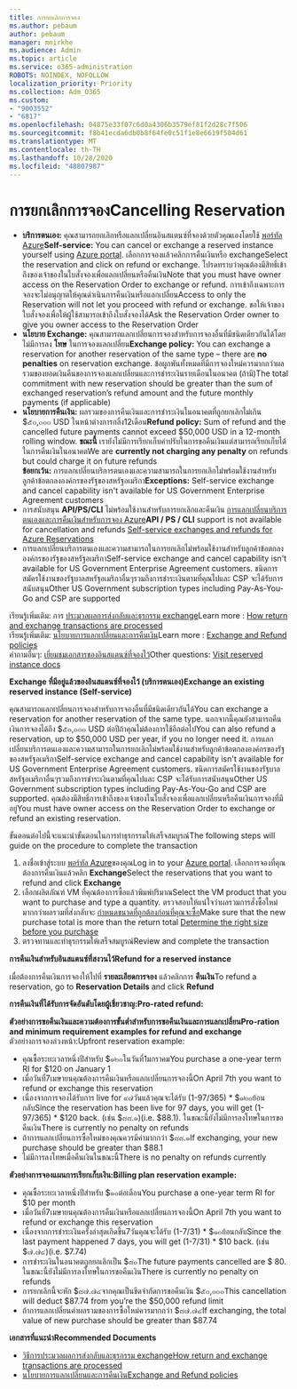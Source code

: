 ```yaml
---
title: การยกเลิกการจอง
ms.author: pebaum
author: pebaum
manager: mnirkhe
ms.audience: Admin
ms.topic: article
ms.service: o365-administration
ROBOTS: NOINDEX, NOFOLLOW
localization_priority: Priority
ms.collection: Adm_O365
ms.custom:
- "9003552"
- "6817"
ms.openlocfilehash: 04875e33f07c6d0a4306b3579ef81f2d28c7f506
ms.sourcegitcommit: f8b41ecda6db0b8f64fe0c51f1e8e6619f504d61
ms.translationtype: MT
ms.contentlocale: th-TH
ms.lasthandoff: 10/28/2020
ms.locfileid: "48807987"
---
```

# <a name="cancelling-reservation"></a><span data-ttu-id="cabd4-102">การยกเลิกการจอง</span><span class="sxs-lookup"><span data-stu-id="cabd4-102">Cancelling Reservation</span></span>

- <span data-ttu-id="cabd4-103">**บริการตนเอง:** คุณสามารถยกเลิกหรือแลกเปลี่ยนอินสแตนซ์ที่จองด้วยตัวคุณเองโดยใช้ [พอร์ทัล Azure](https://portal.azure.com/#blade/Microsoft_Azure_Reservations/ReservationsBrowseBlade)</span><span class="sxs-lookup"><span data-stu-id="cabd4-103">**Self-service:** You can cancel or exchange a reserved instance yourself using [Azure portal](https://portal.azure.com/#blade/Microsoft_Azure_Reservations/ReservationsBrowseBlade).</span></span> <span data-ttu-id="cabd4-104">เลือกการจองแล้วคลิกการคืนเงินหรือ exchange</span><span class="sxs-lookup"><span data-stu-id="cabd4-104">Select the reservation and click on refund or exchange.</span></span> <span data-ttu-id="cabd4-105">โปรดทราบว่าคุณต้องมีสิทธิ์เข้าถึงของเจ้าของในใบสั่งจองเพื่อแลกเปลี่ยนหรือคืนเงิน</span><span class="sxs-lookup"><span data-stu-id="cabd4-105">Note that you must have owner access on the Reservation Order to exchange or refund.</span></span> <span data-ttu-id="cabd4-106">การเข้าถึงเฉพาะการจองจะไม่อนุญาตให้คุณดำเนินการคืนเงินหรือแลกเปลี่ยน</span><span class="sxs-lookup"><span data-stu-id="cabd4-106">Access to only the Reservation will not let you proceed with refund or exchange.</span></span> <span data-ttu-id="cabd4-107">ขอให้เจ้าของใบสั่งจองเพื่อให้ผู้ใช้สามารถเข้าถึงใบสั่งจองได้</span><span class="sxs-lookup"><span data-stu-id="cabd4-107">Ask the Reservation Order owner to give you owner access to the Reservation Order</span></span>
- <span data-ttu-id="cabd4-108">**นโยบาย Exchange:** คุณสามารถแลกเปลี่ยนการจองสำหรับการจองอื่นที่มีชนิดเดียวกันได้โดยไม่มีการลง **โทษ** ในการจองแลกเปลี่ยน</span><span class="sxs-lookup"><span data-stu-id="cabd4-108">**Exchange policy:** You can exchange a reservation for another reservation of the same type – there are **no penalties** on reservation exchange.</span></span> <span data-ttu-id="cabd4-109">ข้อผูกพันทั้งหมดที่มีการจองใหม่ควรมากกว่าผลรวมของยอดเงินคืนของการจองแลกเปลี่ยนและการชำระเงินรายเดือนในอนาคต (ถ้ามี)</span><span class="sxs-lookup"><span data-stu-id="cabd4-109">The total commitment with new reservation should be greater than the sum of exchanged reservation’s refund amount and the future monthly payments (if applicable)</span></span>
- <span data-ttu-id="cabd4-110">**นโยบายการคืนเงิน:** ผลรวมของการคืนเงินและการชำระเงินในอนาคตที่ถูกยกเลิกไม่เกิน $๕๐,๐๐๐ USD ในหน้าต่างการกลิ้ง12เดือน</span><span class="sxs-lookup"><span data-stu-id="cabd4-110">**Refund policy:** Sum of refund and the cancelled future payments cannot exceed $50,000 USD in a 12-month rolling window.</span></span> <span data-ttu-id="cabd4-111">**ขณะนี้** เรายังไม่มีการเรียกเก็บค่าปรับในการขอคืนเงินแต่สามารถเรียกเก็บได้ในการคืนเงินในอนาคต</span><span class="sxs-lookup"><span data-stu-id="cabd4-111">We are **currently not charging any penalty** on refunds but could charge it on future refunds</span></span>  
    <span data-ttu-id="cabd4-112">**ข้อยกเว้น:** การแลกเปลี่ยนบริการตนเองและความสามารถในการยกเลิกไม่พร้อมใช้งานสำหรับลูกค้าข้อตกลงองค์กรของรัฐของสหรัฐอเมริกา</span><span class="sxs-lookup"><span data-stu-id="cabd4-112">**Exceptions:** Self-service exchange and cancel capability isn't available for US Government Enterprise Agreement customers</span></span>
- <span data-ttu-id="cabd4-113">การสนับสนุน **API/PS/CLI** ไม่พร้อมใช้งานสำหรับการยกเลิกและคืนเงิน [การแลกเปลี่ยนบริการตนเองและการคืนเงินสำหรับการจอง Azure](https://docs.microsoft.com/azure/cost-management-billing/reservations/exchange-and-refund-azure-reservations?WT.mc_id=Portal-Microsoft_Azure_Support)</span><span class="sxs-lookup"><span data-stu-id="cabd4-113">**API / PS / CLI** support is not available for cancellation and refunds [Self-service exchanges and refunds for Azure Reservations](https://docs.microsoft.com/azure/cost-management-billing/reservations/exchange-and-refund-azure-reservations?WT.mc_id=Portal-Microsoft_Azure_Support)</span></span>
- <span data-ttu-id="cabd4-114">การแลกเปลี่ยนบริการตนเองและความสามารถในการยกเลิกไม่พร้อมใช้งานสำหรับลูกค้าข้อตกลงองค์กรของรัฐของสหรัฐอเมริกา</span><span class="sxs-lookup"><span data-stu-id="cabd4-114">Self-service exchange and cancel capability isn't available for US Government Enterprise Agreement customers.</span></span> <span data-ttu-id="cabd4-115">ชนิดการสมัครใช้งานของรัฐบาลสหรัฐอเมริกาอื่นๆรวมถึงการชำระเงินตามที่คุณไปและ CSP จะได้รับการสนับสนุน</span><span class="sxs-lookup"><span data-stu-id="cabd4-115">Other US Government subscription types including Pay-As-You-Go and CSP are supported</span></span>

<span data-ttu-id="cabd4-116">เรียนรู้เพิ่มเติม: การ [ประมวลผลการส่งกลับและธุรกรรม exchange](https://docs.microsoft.com/azure/billing/billing-azure-reservations-self-service-exchange-and-refund?WT.mc_id=Portal-Microsoft_Azure_Support#how-return-and-exchange-transactions-are-processed)</span><span class="sxs-lookup"><span data-stu-id="cabd4-116">Learn more : [How return and exchange transactions are processed](https://docs.microsoft.com/azure/billing/billing-azure-reservations-self-service-exchange-and-refund?WT.mc_id=Portal-Microsoft_Azure_Support#how-return-and-exchange-transactions-are-processed)</span></span>  
<span data-ttu-id="cabd4-117">เรียนรู้เพิ่มเติม: [นโยบายการแลกเปลี่ยนและการคืนเงิน](https://docs.microsoft.com/azure/billing/billing-azure-reservations-self-service-exchange-and-refund?WT.mc_id=Portal-Microsoft_Azure_Support#exchange-policies)</span><span class="sxs-lookup"><span data-stu-id="cabd4-117">Learn more : [Exchange and Refund policies](https://docs.microsoft.com/azure/billing/billing-azure-reservations-self-service-exchange-and-refund?WT.mc_id=Portal-Microsoft_Azure_Support#exchange-policies)</span></span>  
<span data-ttu-id="cabd4-118">คำถามอื่นๆ: [เยี่ยมชมเอกสารของอินสแตนซ์ที่จองไว้](https://docs.microsoft.com/azure/billing/billing-save-compute-costs-reservations?WT.mc_id=Portal-Microsoft_Azure_Support)</span><span class="sxs-lookup"><span data-stu-id="cabd4-118">Other questions: [Visit reserved instance docs](https://docs.microsoft.com/azure/billing/billing-save-compute-costs-reservations?WT.mc_id=Portal-Microsoft_Azure_Support)</span></span>

<span data-ttu-id="cabd4-119">**Exchange ที่มีอยู่แล้วของอินสแตนซ์ที่จองไว้ (บริการตนเอง)**</span><span class="sxs-lookup"><span data-stu-id="cabd4-119">**Exchange an existing reserved instance (Self-service)**</span></span>

<span data-ttu-id="cabd4-120">คุณสามารถแลกเปลี่ยนการจองสำหรับการจองอื่นที่มีชนิดเดียวกันได้</span><span class="sxs-lookup"><span data-stu-id="cabd4-120">You can exchange a reservation for another reservation of the same type.</span></span> <span data-ttu-id="cabd4-121">นอกจากนี้คุณยังสามารถคืนเงินการจองได้ถึง $๕๐,๐๐๐ USD ต่อปีถ้าคุณไม่ต้องการใช้อีกต่อไป</span><span class="sxs-lookup"><span data-stu-id="cabd4-121">You can also refund a reservation, up to $50,000 USD per year, if you no longer need it.</span></span> <span data-ttu-id="cabd4-122">การแลกเปลี่ยนบริการตนเองและความสามารถในการยกเลิกไม่พร้อมใช้งานสำหรับลูกค้าข้อตกลงองค์กรของรัฐของสหรัฐอเมริกา</span><span class="sxs-lookup"><span data-stu-id="cabd4-122">Self-service exchange and cancel capability isn't available for US Government Enterprise Agreement customers.</span></span> <span data-ttu-id="cabd4-123">ชนิดการสมัครใช้งานของรัฐบาลสหรัฐอเมริกาอื่นๆรวมถึงการชำระเงินตามที่คุณไปและ CSP จะได้รับการสนับสนุน</span><span class="sxs-lookup"><span data-stu-id="cabd4-123">Other US Government subscription types including Pay-As-You-Go and CSP are supported.</span></span> <span data-ttu-id="cabd4-124">คุณต้องมีสิทธิ์การเข้าถึงของเจ้าของในใบสั่งจองเพื่อแลกเปลี่ยนหรือคืนเงินการจองที่มีอยู่</span><span class="sxs-lookup"><span data-stu-id="cabd4-124">You must have owner access on the Reservation Order to exchange or refund an existing reservation.</span></span>

<span data-ttu-id="cabd4-125">ขั้นตอนต่อไปนี้จะแนะนำขั้นตอนในการทำธุรกรรมให้เสร็จสมบูรณ์</span><span class="sxs-lookup"><span data-stu-id="cabd4-125">The following steps will guide on the procedure to complete the transaction</span></span>

1. <span data-ttu-id="cabd4-126">ลงชื่อเข้าสู่ระบบ [พอร์ทัล Azure](https://portal.azure.com/#blade/Microsoft_Azure_Reservations/ReservationsBrowseBlade)ของคุณ</span><span class="sxs-lookup"><span data-stu-id="cabd4-126">Log in to your [Azure portal](https://portal.azure.com/#blade/Microsoft_Azure_Reservations/ReservationsBrowseBlade).</span></span> <span data-ttu-id="cabd4-127">เลือกการจองที่คุณต้องการคืนเงินแล้วคลิก **Exchange**</span><span class="sxs-lookup"><span data-stu-id="cabd4-127">Select the reservations that you want to refund and click **Exchange**</span></span>
2. <span data-ttu-id="cabd4-128">เลือกผลิตภัณฑ์ VM ที่คุณต้องการซื้อแล้วพิมพ์ปริมาณ</span><span class="sxs-lookup"><span data-stu-id="cabd4-128">Select the VM product that you want to purchase and type a quantity.</span></span> <span data-ttu-id="cabd4-129">ตรวจสอบให้แน่ใจว่าผลรวมการสั่งซื้อใหม่มากกว่าผลรวมที่ส่งกลับจะ [กำหนดขนาดที่ถูกต้องก่อนที่คุณจะซื้อ](https://docs.microsoft.com/azure/virtual-machines/windows/prepay-reserved-vm-instances?WT.mc_id=Portal-Microsoft_Azure_Support#determine-the-right-vm-size-before-you-buy)</span><span class="sxs-lookup"><span data-stu-id="cabd4-129">Make sure that the new purchase total is more than the return total [Determine the right size before you purchase](https://docs.microsoft.com/azure/virtual-machines/windows/prepay-reserved-vm-instances?WT.mc_id=Portal-Microsoft_Azure_Support#determine-the-right-vm-size-before-you-buy)</span></span>
3. <span data-ttu-id="cabd4-130">ตรวจทานและทำธุรกรรมให้เสร็จสมบูรณ์</span><span class="sxs-lookup"><span data-stu-id="cabd4-130">Review and complete the transaction</span></span>

<span data-ttu-id="cabd4-131">**การคืนเงินสำหรับอินสแตนซ์ที่สงวนไว้**</span><span class="sxs-lookup"><span data-stu-id="cabd4-131">**Refund for a reserved instance**</span></span>

<span data-ttu-id="cabd4-132">เมื่อต้องการคืนเงินการจองให้ไปที่ **รายละเอียดการจอง** แล้วคลิกการ **คืนเงิน**</span><span class="sxs-lookup"><span data-stu-id="cabd4-132">To refund a reservation, go to **Reservation Details** and click **Refund**</span></span>

<span data-ttu-id="cabd4-133">**การคืนเงินที่ได้รับการจัดอันดับโดยผู้เชี่ยวชาญ:**</span><span class="sxs-lookup"><span data-stu-id="cabd4-133">**Pro-rated refund:**</span></span>

<span data-ttu-id="cabd4-134">**ตัวอย่างการขอคืนเงินและความต้องการขั้นต่ำสำหรับการขอคืนเงินและการแลกเปลี่ยน**</span><span class="sxs-lookup"><span data-stu-id="cabd4-134">**Pro-ration and minimum requirement examples for refund and exchange**</span></span>  
<span data-ttu-id="cabd4-135">ตัวอย่างการจองล่วงหน้า:</span><span class="sxs-lookup"><span data-stu-id="cabd4-135">Upfront reservation example:</span></span>

- <span data-ttu-id="cabd4-136">คุณซื้อระยะเวลาหนึ่งปีสำหรับ $๑๒๐ในวันที่1มกราคม</span><span class="sxs-lookup"><span data-stu-id="cabd4-136">You purchase a one-year term RI for $120 on January 1</span></span>
- <span data-ttu-id="cabd4-137">เมื่อวันที่7เมษายนคุณต้องการคืนเงินหรือแลกเปลี่ยนการจองนี้</span><span class="sxs-lookup"><span data-stu-id="cabd4-137">On April 7th you want to refund or exchange this reservation</span></span>
- <span data-ttu-id="cabd4-138">เนื่องจากการจองได้รับการ live for ๙๗วันแล้วคุณจะได้รับ (1-97/365) \* $๑๒๐ย้อนกลับ</span><span class="sxs-lookup"><span data-stu-id="cabd4-138">Since the reservation has been live for 97 days, you will get (1-97/365) \* $120 back.</span></span> <span data-ttu-id="cabd4-139">(เช่น $๘๘.๑)</span><span class="sxs-lookup"><span data-stu-id="cabd4-139">(i.e. $88.1).</span></span> <span data-ttu-id="cabd4-140">ในขณะนี้ยังไม่มีการลงโทษในการขอคืนเงิน</span><span class="sxs-lookup"><span data-stu-id="cabd4-140">There is currently no penalty on refunds</span></span>
- <span data-ttu-id="cabd4-141">ถ้าการแลกเปลี่ยนการซื้อใหม่ของคุณควรมีค่ามากกว่า $๘๘.๑</span><span class="sxs-lookup"><span data-stu-id="cabd4-141">If exchanging, your new purchase should be greater than $88.1</span></span>
- <span data-ttu-id="cabd4-142">ไม่มีการลงโทษเมื่อคืนเงินในขณะนี้</span><span class="sxs-lookup"><span data-stu-id="cabd4-142">There is no penalty on refunds currently</span></span>

<span data-ttu-id="cabd4-143">**ตัวอย่างการจองแผนการเรียกเก็บเงิน:**</span><span class="sxs-lookup"><span data-stu-id="cabd4-143">**Billing plan reservation example:**</span></span>

- <span data-ttu-id="cabd4-144">คุณซื้อระยะเวลาหนึ่งปีสำหรับ $๑๐ต่อเดือน</span><span class="sxs-lookup"><span data-stu-id="cabd4-144">You purchase a one-year term RI for $10 per month</span></span>
- <span data-ttu-id="cabd4-145">เมื่อวันที่7เมษายนคุณต้องการคืนเงินหรือแลกเปลี่ยนการจองนี้</span><span class="sxs-lookup"><span data-stu-id="cabd4-145">On April 7th you want to refund or exchange this reservation</span></span>
- <span data-ttu-id="cabd4-146">เนื่องจากการชำระเงินครั้งล่าสุดเกิดขึ้น7วันคุณจะได้รับ (1-7/31) \* $๑๐ย้อนกลับ</span><span class="sxs-lookup"><span data-stu-id="cabd4-146">Since the last payment happened 7 days, you will get (1-7/31) \* $10 back.</span></span> <span data-ttu-id="cabd4-147">(เช่น $๗.๗๔)</span><span class="sxs-lookup"><span data-stu-id="cabd4-147">(i.e. $7.74)</span></span>
- <span data-ttu-id="cabd4-148">การชำระเงินในอนาคตถูกยกเลิกเป็น $๘๐</span><span class="sxs-lookup"><span data-stu-id="cabd4-148">The future payments cancelled are $ 80.</span></span> <span data-ttu-id="cabd4-149">ในขณะนี้ยังไม่มีการลงโทษในการขอคืนเงิน</span><span class="sxs-lookup"><span data-stu-id="cabd4-149">There is currently no penalty on refunds</span></span>
- <span data-ttu-id="cabd4-150">การยกเลิกนี้จะหัก $๘๗.๗๔จากคุณเป็นขีดจำกัดการขอคืนเงิน $๕๐,๐๐๐</span><span class="sxs-lookup"><span data-stu-id="cabd4-150">This cancellation will deduct $87.74 from you’re the $50,000 refund limit</span></span>
- <span data-ttu-id="cabd4-151">ถ้าการแลกเปลี่ยนค่าผลรวมของการซื้อใหม่ควรมากกว่า $๘๗.๗๔</span><span class="sxs-lookup"><span data-stu-id="cabd4-151">If exchanging, the total value of new purchase should be greater than $87.74</span></span>

<span data-ttu-id="cabd4-152">**เอกสารที่แนะนำ**</span><span class="sxs-lookup"><span data-stu-id="cabd4-152">**Recommended Documents**</span></span>

- [<span data-ttu-id="cabd4-153">วิธีการประมวลผลการส่งกลับและธุรกรรม exchange</span><span class="sxs-lookup"><span data-stu-id="cabd4-153">How return and exchange transactions are processed</span></span>](https://docs.microsoft.com/azure/billing/billing-azure-reservations-self-service-exchange-and-refund?WT.mc_id=Portal-Microsoft_Azure_Support#how-return-and-exchange-transactions-are-processed)
- [<span data-ttu-id="cabd4-154">นโยบายการแลกเปลี่ยนและการคืนเงิน</span><span class="sxs-lookup"><span data-stu-id="cabd4-154">Exchange and Refund policies</span></span>](https://docs.microsoft.com/azure/billing/billing-azure-reservations-self-service-exchange-and-refund?WT.mc_id=Portal-Microsoft_Azure_Support#exchange-policies)